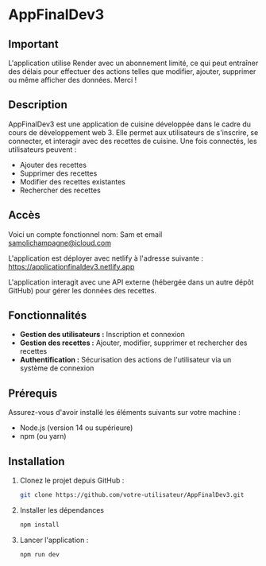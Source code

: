 # AppFinalDev3


## Important
L'application utilise Render avec un abonnement limité, ce qui peut entraîner des délais pour effectuer des actions telles que modifier, ajouter, supprimer ou même afficher des données. Merci !

## Description
AppFinalDev3 est une application de cuisine développée dans le cadre du cours de développement web 3. Elle permet aux utilisateurs de s'inscrire, se connecter, et interagir avec des recettes de cuisine. Une fois connectés, les utilisateurs peuvent :

- Ajouter des recettes
- Supprimer des recettes
- Modifier des recettes existantes
- Rechercher des recettes

## Accès

Voici un compte fonctionnel nom: Sam et email samolichampagne@icloud.com

L'application est déployer avec netlify à l'adresse suivante : https://applicationfinaldev3.netlify.app

L'application interagit avec une API externe (hébergée dans un autre dépôt GitHub) pour gérer les données des recettes.

## Fonctionnalités
- **Gestion des utilisateurs :** Inscription et connexion
- **Gestion des recettes :** Ajouter, modifier, supprimer et rechercher des recettes
- **Authentification :** Sécurisation des actions de l'utilisateur via un système de connexion

## Prérequis

Assurez-vous d'avoir installé les éléments suivants sur votre machine :

- Node.js (version 14 ou supérieure)
- npm (ou yarn)

## Installation

1. Clonez le projet depuis GitHub :
   ```bash
   git clone https://github.com/votre-utilisateur/AppFinalDev3.git
2. Installer les dépendances
    ```bash
   npm install
3. Lancer l'application :
   ```bash
   npm run dev
